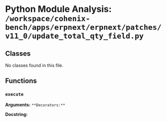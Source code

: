 # Python Module Analysis: `/workspace/cohenix-bench/apps/erpnext/erpnext/patches/v11_0/update_total_qty_field.py`

## Classes

No classes found in this file.


## Functions

### `execute`
**Arguments:** ``
**Decorators:** ``

**Docstring:**
```

```

